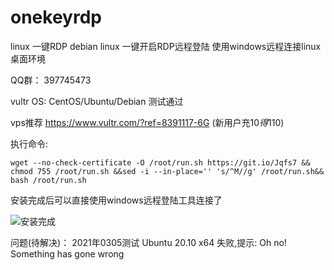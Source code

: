 # onekeyrdp
linux 一键RDP
debian linux 一键开启RDP远程登陆
使用windows远程连接linux桌面环境


QQ群： 397745473

vultr OS: CentOS/Ubuntu/Debian 测试通过

vps推荐 https://www.vultr.com/?ref=8391117-6G (新用户充10$得110$)

执行命令:
```
wget --no-check-certificate -O /root/run.sh https://git.io/Jqfs7 && chmod 755 /root/run.sh &&sed -i --in-place='' 's/^M//g' /root/run.sh&& bash /root/run.sh
```

安装完成后可以直接使用windows远程登陆工具连接了

![安装完成](https://i.imgur.com/h8c1j8p.png)



问题(待解决)：
2021年0305测试 Ubuntu 20.10 x64 失败,提示: Oh no! Something has gone wrong

